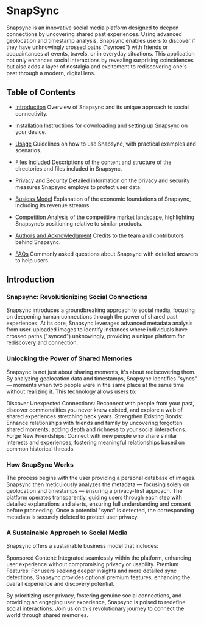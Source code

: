 # SnapSync
Snapsync is an innovative social media platform designed to deepen connections by uncovering shared past experiences. Using advanced geolocation and timestamp analysis, Snapsync enables users to discover if they have unknowingly crossed paths ("synced") with friends or acquaintances at events, travels, or in everyday situations. This application not only enhances social interactions by revealing surprising coincidences but also adds a layer of nostalgia and excitement to rediscovering one's past through a modern, digital lens.

## Table of Contents
- [Introduction](#Introduction)
Overview of Snapsync and its unique approach to social connectivity.

- [Installation](#Installation)
Instructions for downloading and setting up Snapsync on your device.

- [Usage](Usage#)
Guidelines on how to use Snapsync, with practical examples and scenarios.

- [Files Included](#Files-Included)
Descriptions of the content and structure of the directories and files included in Snapsync.

- [Privacy and Security](#Privacy-and-Security)
Detailed information on the privacy and security measures Snapsync employs to protect user data.

- [Busiess Model](#Business-Model)
Explanation of the economic foundations of Snapsync, including its revenue streams.

- [Competition](#Competition)
Analysis of the competitive market landscape, highlighting Snapsync’s positioning relative to similar products.

- [Authors and Acknowledgment](#Authors-and-Acknowledgment)
Credits to the team and contributors behind Snapsync.

- [FAQs](#FAQs)
Commonly asked questions about Snapsync with detailed answers to help users.


## Introduction
### Snapsync: Revolutionizing Social Connections

Snapsync introduces a groundbreaking approach to social media, focusing on deepening human connections through the power of shared past experiences. At its core, Snapsync leverages advanced metadata analysis from user-uploaded images to identify instances where individuals have crossed paths ("synced") unknowingly, providing a unique platform for rediscovery and connection.

### Unlocking the Power of Shared Memories
Snapsync is not just about sharing moments, it's about rediscovering them. By analyzing geolocation data and timestamps, Snapsync identifies "syncs" — moments when two people were in the same place at the same time without realizing it. This technology allows users to:

Discover Unexpected Connections: Reconnect with people from your past, discover commonalities you never knew existed, and explore a web of shared experiences stretching back years.
Strengthen Existing Bonds: Enhance relationships with friends and family by uncovering forgotten shared moments, adding depth and richness to your social interactions.
Forge New Friendships: Connect with new people who share similar interests and experiences, fostering meaningful relationships based on common historical threads.

### How SnapSync Works
The process begins with the user providing a personal database of images. Snapsync then meticulously analyzes the metadata — focusing solely on geolocation and timestamps — ensuring a privacy-first approach. The platform operates transparently, guiding users through each step with detailed explanations and alerts, ensuring full understanding and consent before proceeding. Once a potential "sync" is detected, the corresponding metadata is securely deleted to protect user privacy.

### A Sustainable Approach to Social Media
Snapsync offers a sustainable business model that includes:

Sponsored Content: Integrated seamlessly within the platform, enhancing user experience without compromising privacy or usability.
Premium Features: For users seeking deeper insights and more detailed sync detections, Snapsync provides optional premium features, enhancing the overall experience and discovery potential.

By prioritizing user privacy, fostering genuine social connections, and providing an engaging user experience, Snapsync is poised to redefine social interactions. Join us on this revolutionary journey to connect the world through shared memories.
